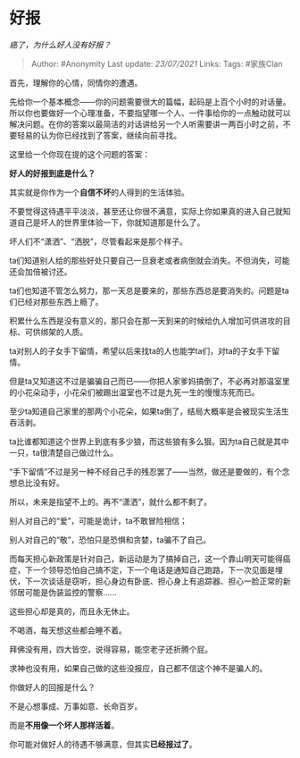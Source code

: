 # 好报
*癌了，为什么好人没有好报？*

> Author: #Anonymity
Last update: *23/07/2021* 
Links:
Tags:  #家族Clan



首先，理解你的心情，同情你的遭遇。

先给你一个基本概念——你的问题需要很大的篇幅，起码是上百个小时的对话量。所以你也要做好一个心理准备，不要指望哪一个人、一件事给你的一点触动就可以解决问题。在你的答案以最简洁的对话讲给另一个人听需要讲一两百小时之前，不要轻易的认为你已经找到了答案，继续向前寻找。

这里给一个你现在提的这个问题的答案：

**好人的好报到底是什么？**

其实就是你作为一个**自信不坏**的人得到的生活体验。

不要觉得这待遇平平淡淡，甚至还让你很不满意，实际上你如果真的进入自己就知道自己是坏人的世界里体验一下，你就知道那是什么了。

坏人们不“潇洒”、“洒脱”，尽管看起来是那个样子。

ta们知道别人给的那些好处只要自己一旦衰老或者病倒就会消失。不但消失，可能还会加倍被讨还。

ta们也知道不管怎么努力，那一天总是要来的，那些东西总是要消失的。问题是ta们已经对那些东西上瘾了。

积累什么东西是没有意义的，那只会在那一天到来的时候给仇人增加可供进攻的目标、可供绑架的人质。

ta对别人的子女手下留情，希望以后来找ta的人也能学ta们，对ta的子女手下留情。

但是ta又知道这不过是骗骗自己而已——你把人家爹妈搞倒了，不必再对那温室里的小花朵动手，小花朵们被踢出温室也不过是九死一生的慢慢冻死而已。

至少ta知道自己家里的那两个小花朵，如果ta倒了，结局大概率是会被现实生活生吞活剥。

ta比谁都知道这个世界上到底有多少狼，而这些狼有多么狠。因为ta自己就是其中一只，ta很清楚自己做过什么。

“手下留情”不过是另一种不经自己手的残忍罢了——当然，做还是要做的，有个念想总比没有好。

所以，未来是指望不上的。再不“潇洒”，就什么都不剩了。

别人对自己的“爱”，可能是诡计，ta不敢冒险相信；

别人对自己的“敬”，恐怕只是恐惧和贪婪，ta骗不了自己。

而每天担心新政策是针对自己，新运动是为了搞掉自己，这一个靠山明天可能得癌症，下一个领导恐怕自己搞不定，下一个电话是通知自己跑路，下一次见面是埋伏，下一次谈话是窃听，担心身边有卧底、担心身上有追踪器、担心一脸正常的新邻居可能是伪装监控的警察……

这些担心却是真的，而且永无休止。

不喝酒，每天想这些都会睡不着。

拜佛没有用，四大皆空，说得容易，能空老子还折腾个屁。

求神也没有用，如果自己做的这些没报应，自己都不信这个神不是骗人的。

  


你做好人的回报是什么？

不是心想事成、万事如意、长命百岁。

而是**不用像一个坏人那样活着**。

你可能对做好人的待遇不够满意，但其实**已经报过了**。



